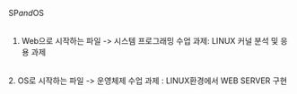 S P _ a n d _ O S   
<br/>
1. Web으로 시작하는 파일 -> 시스템 프로그래밍 수업 과제: LINUX 커널 분석 및 응용 과제  
<br/>
2. OS로 시작하는 파일 -> 운영체제 수업 과제 : LINUX환경에서 WEB SERVER 구현   
 
